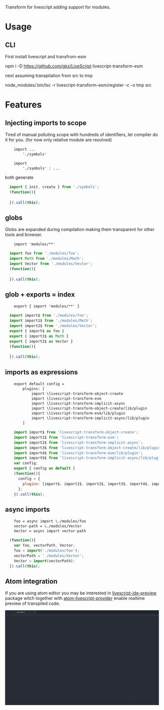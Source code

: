 Transform for livescript adding support for modules.

# Usage

## CLI

First install livescript and transfrom-esm

npm i -D https://github.com/gkz/LiveScript livescript-transform-esm

next assuming transpilation from src to tmp

node_modules/.bin/lsc -r livescript-transform-esm/register -c -o tmp src 


# Features
## Injecting imports to scope
Tired of manual polluting scope with hundreds of identifiers, let compiler do it for you. 
(for now only relative module are resolved)

```livescipt
    import ...
        './symbols'
```

```livescipt
    import 
        './symbols' : ...
```
both generate
```js
  import { init, create } from './symbols';
  (function(){

  }).call(this);

```



## globs
Globs are expanded during compilation making them transparent for other tools and browser.

```livescipt
    import 'modules/**'
```

```js
  import foo from './modules/foo';
  import Math from './modules/Math';
  import Vector from './modules/Vector';
  (function(){

  }).call(this);
```

## glob + exports = index

```livescipt
    export { import 'modules/**' }
```

```js
  import import$ from './modules/foo';
  import import1$ from './modules/Math';
  import import2$ from './modules/Vector';
  export { import$ as foo }
  export { import1$ as Math }
  export { import2$ as Vector }
  (function(){

  }).call(this);

```

## imports as expressions

```livescipt
    export default config =
        plugins: [
            import \livescript-transform-object-create
            import \livescript-transform-esm
            import \livescript-transform-implicit-async
            import \livescript-transform-object-create/lib/plugin
            import \livescript-transform-esm/lib/plugin
            import \livescript-transform-implicit-async/lib/plugin
        ]
```

```js
    import import$ from 'livescript-transform-object-create';
    import import1$ from 'livescript-transform-esm';
    import import2$ from 'livescript-transform-implicit-async';
    import import3$ from 'livescript-transform-object-create/lib/plugin';
    import import4$ from 'livescript-transform-esm/lib/plugin';
    import import5$ from 'livescript-transform-implicit-async/lib/plugin';
    var config;
    export { config as default }
    (function(){
      config = {
        plugins: [import$, import1$, import2$, import3$, import4$, import5$]
      };
    }).call(this);
```

## async imports
```livescipt
    foo = async import \./modules/foo
    vector-path = \./modules/Vector
    Vector = async import vector-path
```

```js
  (function(){
    var foo, vectorPath, Vector;
    foo = import('./modules/foo');
    vectorPath = './modules/Vector';
    Vector = import(vectorPath);
  }).call(this);
```

## Atom integration
If you are using atom editor you may be interested in [livescript-ide-preview](https://atom.io/packages/livescript-ide-preview) package witch together with [atom-livescript-provider](https://atom.io/packages/atom-livescript-provider) enable realtime preview of transpiled code.  

![](https://github.com/bartosz-m/livescript-ide-preview/raw/master/doc/assets/screenshot-01.gif)